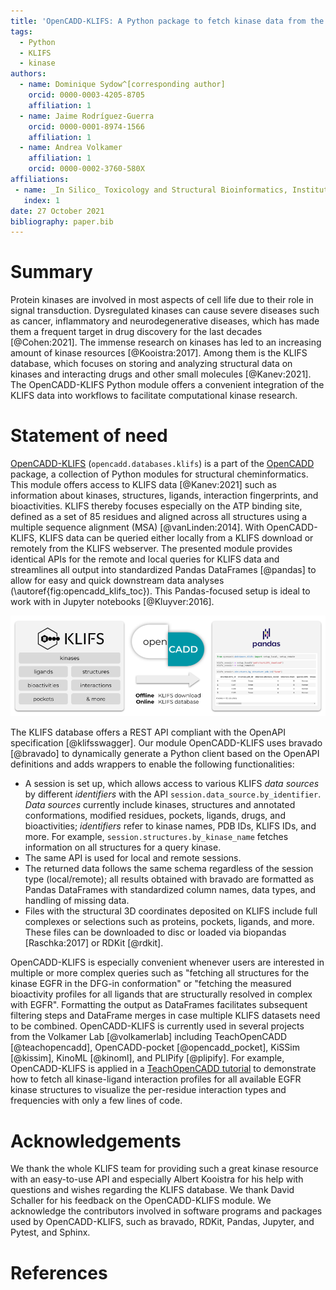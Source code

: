 ```yaml
---
title: 'OpenCADD-KLIFS: A Python package to fetch kinase data from the KLIFS database'
tags:
  - Python
  - KLIFS
  - kinase
authors:
  - name: Dominique Sydow^[corresponding author]
    orcid: 0000-0003-4205-8705
    affiliation: 1
  - name: Jaime Rodríguez-Guerra
    orcid: 0000-0001-8974-1566
    affiliation: 1
  - name: Andrea Volkamer
    affiliation: 1
    orcid: 0000-0002-3760-580X
affiliations:
 - name: _In Silico_ Toxicology and Structural Bioinformatics, Institute of Physiology, Charité – Universitätsmedizin Berlin, corporate member of Freie Universität Berlin and Humboldt-Universität zu Berlin, Augustenburger Platz 1, 13353 Berlin, Germany
   index: 1
date: 27 October 2021
bibliography: paper.bib
---
```


# Summary

Protein kinases are involved in most aspects of cell life due to their role in signal transduction. Dysregulated kinases can cause severe diseases such as cancer, inflammatory and neurodegenerative diseases, which has made them a frequent target in drug discovery for the last decades [@Cohen:2021].
The immense research on kinases has led to an increasing amount of kinase resources [@Kooistra:2017].
Among them is the KLIFS database, which focuses on storing and analyzing structural data on kinases and interacting drugs and other small molecules [@Kanev:2021].
The OpenCADD-KLIFS Python module offers a convenient integration of the KLIFS data into workflows to facilitate computational kinase research.

# Statement of need

[OpenCADD-KLIFS](https://opencadd.readthedocs.io/en/latest/databases_klifs.html) (``opencadd.databases.klifs``) is a part of the [OpenCADD](https://opencadd.readthedocs.io/) package, a collection of Python modules for structural cheminformatics.
This module offers access to KLIFS data [@Kanev:2021] such as information about kinases, structures, ligands, 
interaction fingerprints, and bioactivities. 
KLIFS thereby focuses especially on the ATP binding site, defined as a set of 85 residues and aligned across all structures using a multiple sequence alignment (MSA) [@vanLinden:2014].
With OpenCADD-KLIFS, KLIFS data can be queried either locally from a KLIFS download or remotely from the KLIFS webserver. 
The presented module provides identical APIs for the remote and local queries for KLIFS data and streamlines all output into 
standardized Pandas DataFrames [@pandas] to allow for easy and quick downstream data analyses (\autoref{fig:opencadd_klifs_toc}). This Pandas-focused setup is ideal to work with in Jupyter notebooks [@Kluyver:2016]. 


![OpenCADD-KLIFS fetches KLIFS data [@Kanev:2021] offline from a KLIFS download or online from the KLIFS database and formats the output as user-friendly Pandas DataFrames [@pandas].\label{fig:opencadd_klifs_toc}](opencadd_klifs_toc.png)

The KLIFS database offers a REST API compliant with the OpenAPI specification [@klifsswagger]. Our module OpenCADD-KLIFS uses bravado [@bravado] to dynamically generate a Python client based on the OpenAPI definitions and adds wrappers to enable the following functionalities:

- A session is set up, which allows access to various KLIFS *data sources* by different *identifiers* with the API ``session.data_source.by_identifier``. *Data sources* currently include kinases, structures and annotated conformations, modified residues, pockets, ligands, drugs, and bioactivities; *identifiers* refer to kinase names, PDB IDs, KLIFS IDs, and more. For example, ``session.structures.by_kinase_name`` fetches information on all structures for a query kinase.
- The same API is used for local and remote sessions.
- The returned data follows the same schema regardless of the session type (local/remote); all results obtained with bravado are formatted as Pandas DataFrames with standardized column names, data types, and handling of missing data.
- Files with the structural 3D coordinates deposited on KLIFS include full complexes or selections such as proteins, pockets, ligands, and more. These files can be downloaded to disc or loaded via biopandas [Raschka:2017] or RDKit [@rdkit].

OpenCADD-KLIFS is especially convenient whenever users are interested in multiple or more complex queries such as "fetching all structures for the kinase EGFR in the DFG-in conformation" or "fetching the measured bioactivity profiles for all ligands that are structurally resolved in complex with EGFR". Formatting the output as DataFrames facilitates subsequent filtering steps and DataFrame merges in case multiple KLIFS datasets need to be combined.
OpenCADD-KLIFS is currently used in several projects from the Volkamer Lab [@volkamerlab] including TeachOpenCADD [@teachopencadd], OpenCADD-pocket [@opencadd_pocket], KiSSim [@kissim], KinoML [@kinoml], and PLIPify [@plipify].
For example, OpenCADD-KLIFS is applied in a [TeachOpenCADD tutorial](https://projects.volkamerlab.org/teachopencadd/talktorials/T012_query_klifs.html) to demonstrate how to fetch all kinase-ligand interaction profiles for all available EGFR kinase structures to visualize the per-residue interaction types and frequencies with only a few lines of code.

# Acknowledgements

We thank the whole KLIFS team for providing such a great kinase resource with an easy-to-use API and especially Albert Kooistra for his help with questions and wishes regarding the KLIFS database. 
We thank David Schaller for his feedback on the OpenCADD-KLIFS module.
We acknowledge the contributors involved in software programs and packages used by OpenCADD-KLIFS, such as bravado, RDKit, Pandas, Jupyter, and Pytest, and Sphinx. 

# References